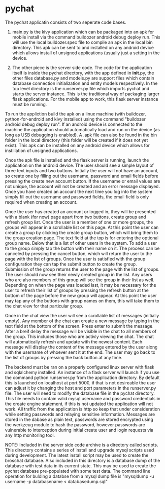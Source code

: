 # pychat


The pychat applicatin consists of two seperate code bases.
1) main.py is the kivy application which can be packaged into an apk for mobile install via
   the command buildozer android debug deploy run. This will use the local buildozer.spec file 
   to compile an apk in the local bin directory. This apk can be sent to and installed on any
   android device which allows install of unsigned applications (usually just a setting in
   the device.

2) The other piece is the server side code. The code for the application itself is inside the 
   pychat directory, with the app defined in __init__.py, the other files database.py and 
   models.py are support files which contain database connection initialization and entity 
   models respectively. 
   In the top level directory is the runserver.py file which imports pychat and starts the 
   server instance. This is the traditional way of packaging larger flask applications.
   For the mobile app to work, this flask server instance must be running.

To run the appliction build the apk on a linux machine 
(with buildozer, python-for-android and kivy installed) using the 
command "buildozer android debug deploy run". If an android device is connected to the
machine the application should automatically load and run on the device 
(as long as USB debugging is enabled). A .apk file can also be found in the bin folder in the 
local directory (this folder will be created if it does not yet exist). 
This apk can be installed on any android device which allows for instillation of unsigned 
applications.

Once the apk file is installed and the flask server is running, launch the application on the 
android device. The user should see a simple layout of three text inputs and two buttons.
Initially the user will not have an account, so create one by filling out the username, password
and email fields before pressing the create new account button. If the username or email values
are not unique, the account will not be created and an error message displayed.
Once you have created an account the next time you log into the system simply fill out the 
username and password fields, the email field is only required when creating an account.

Once the user has created an account or logged in, they will be presented with a blank (for now)
page apart from two buttons, create group and refresh group list. Once the user is a member of
one or more groups, the groups will appear in a scrollable list on this page. At this point the 
user can create a group by clicking the create group button, which will bring them to the 
group creation page. The text field at the top is for entering the optional group name. 
Below that is a list of other users in the system. To add a user to the group simply tap the
button with their name on it. The process can be canceled by pressing the cancel button, which
will return the user to the page with the list of groups.
Once the user is satisfied with the group configuration they can tap the submit button to create
the group. Submission of the group returns the user to the page with the list of groups.
The user should now see their newly created group in the list. Any users who are also members 
of this group will see the group in their list as well. Depending on when the page was loaded 
last, it may be necessary for the user to refresh their list of groups by pressing the refresh button at the bottom of the page before the new group will appear.
At this point the user may tap any of the buttons with group names on them, this will take them
to the chat view for that particular group.

Once in the chat view the user will see a scrollable list of messages (initially empty).
Any member of the chat can create a new message by typing in the text field at the bottom of 
the screen. Press enter to submit the message. After a breif delay the message will be visible 
in the chat to all members of the group. This includes those who are activly viewing the chat.
The chat will automatically refresh and update with the newest content. Each message will 
display the content of the message entered by the user along with the username of whoever
sent it at the end. The user may go back to the list of groups by pressing the back button at 
any time.


The backend must be ran on a properly configured linux server with flask and sqlalchemy 
installed. An instance of a flask server will launch if you use the command python runserver.py
from the application directory. By default this is launched on localhost at port 5000, 
if that is not desireable the user can adjust it by changing the host and port parameters in 
the runserver.py file. The user will need to modify the database file in the pychat directory.
This file needs to contain valid mysql username and password credentials in the create engine 
statement, if this is not updated the application will not work. All traffic from the 
application is http so keep that under consideration while setting passwords and relaying 
sensitive information. Messages are stored in the dabase as plain text, passwords are stored 
encrypted using the werkzeug module to hash the password, however passwords are vulnerable to 
interception during initial create user and login requests via any http monitoring tool.

NOTE:
Included in the server side code archive is a directory called scripts. This directory contains
a series of install and upgrade mysql scripts used during development. The latest install 
script may be used to create the broschat database. Also included in this directory is a 
database dump of the database with test data in its current state. This may be used to create
the pychat database pre-populated with some test data. The command line operation for 
bulding a databse from a mysql dump file is "mysqldump -u username -p databasename < databasedump.sql"


